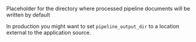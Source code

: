 Placeholder for the directory where processed pipeline documents will be written by default

In production you might want to set `pipeline_output_dir` to a location external to the application source.